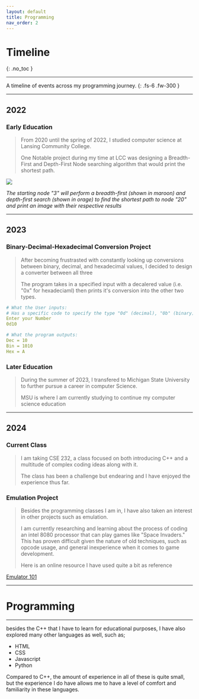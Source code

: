 ```yaml
---
layout: default
title: Programming
nav_order: 2
---
```


# Timeline
{: .no_toc }

---

A timeline of events across my programming journey.
{: .fs-6 .fw-300 }

---

## 2022

### Early Education

> From 2020 until the spring of 2022, I studied computer science at Lansing Community College.
>
> One Notable project during my time at LCC was designing a Breadth-First and Depth-First Node searching algorithm that would print the shortest path.

![](../../assets/images/large-image.jpg)

*The starting node "3" will perform a breadth-first (shown in maroon) and depth-first search (shown in orage) to find the shortest path to node "20" and print an image with their respective results*

---

## 2023

### Binary-Decimal-Hexadecimal Conversion Project

> After becoming frustrasted with constantly looking up conversions between binary, decimal, and hexadecimal values, I decided to design a converter between all three
>
> The program takes in a specified input with a decalered value (i.e. "0x" for hexadeciaml) then prints it's conversion into the other two types.

```yaml
# What the User inputs:
# Has a specific code to specify the type "0d" (decimal), "0b" (binary), "0x" (hexadecimal)
Enter your Number
0d10

# What the program outputs:
Dec = 10  
Bin = 1010
Hex = A   
```

### Later Education

> During the summer of 2023, I transfered to Michigan State University to further pursue a career in computer Science.
>
> MSU is where I am currently studying to continue my computer science education

---

## 2024

### Current Class 

> I am taking CSE 232, a class focused on both introducing C++ and a multitude of complex coding ideas along with it.
>
> The class has been a challenge but endearing and I have enjoyed the experience thus far.

### Emulation Project

> Besides the programming classes I am in, I have also taken an interest in other projects such as emulation.
>
> I am currently researching and learning about the process of coding an intel 8080 processor that can play games like "Space Invaders." This has proven difficult given the nature of old techniques, such as opcode usage, and general inexperience when it comes to game development.
>
> Here is an online resource I have used quite a bit as reference

[Emulator 101](http://www.emulator101.com/welcome.html)

---
# Programming

---

besides the C++ that I have to learn for educational purposes, I have also explored many other languages as well, such as;

* HTML
* CSS
* Javascript
* Python

Compared to C++, the amount of experience in all of these is quite small, but the experience I do have allows me to have a level of comfort and familiarity in these languages.